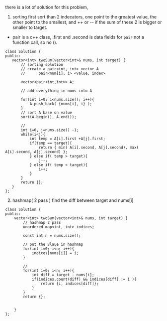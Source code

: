  there is a lot of solution for this problem, 

1.  sorting
first sort than 2 indecators, one point to the greatest value, the other point to the smallest, and ++ or -- if the sum of these 2 is bigger or smaller to target.
* pair is a c++ class, .first and .second is data fields for ```pair``` not a function call, so no (). 
 ```
class Solution {
public:
    vector<int> twoSum(vector<int>& nums, int target) {
        // sorting solution
        // create a pair<int, int> vector A
        //      pair<num[i], i> <value, index> 

        vector<pair<int,int>> A;

        // add everything in nums into A

        for(int i=0; i<nums.size(); i++){
            A.push_back( {nums[i], i} );
        }
        // sort A base on value
        sort(A.begin(), A.end());

        // 
        int i=0, j=nums.size() -1;
        while(i<j){
            int temp = A[i].first +A[j].first;
            if(temp == target){
                return { min( A[i].second, A[j].second), max( A[i].second, A[j].second) };
            } else if( temp > target){
                j--;
            } else if( temp < target){
                i++;
            }
        } 
        return {};
    }
};
```
 2. hashmap( 2 pass )
find the diff between target and nums[i]
```
class Solution {
public:
    vector<int> twoSum(vector<int>& nums, int target) {
        // hashmap 2 pass
        unordered_map<int, int> indices;

        const int n = nums.size();

        // put the vlaue in hashmap
        for(int i=0; i<n; i++){
            indices[nums[i]] = i;
        }

        // 
        for(int i=0; i<n; i++){
            int diff = target - nums[i];
            if(indices.count(diff) && indices[diff] != i ){
                return {i, indices[diff]};
            }
        }
        return {};


    }     
};
```
